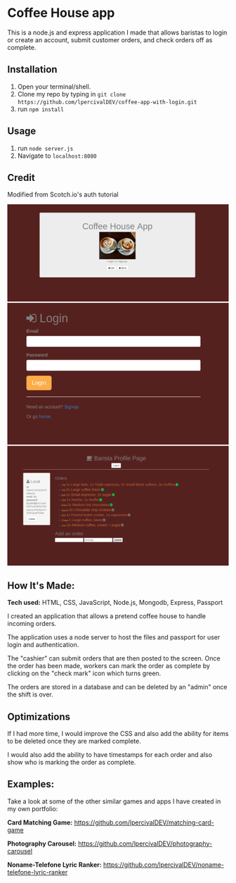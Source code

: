 # Coffee House app
This is a node.js and express application I made that allows baristas to login or create an account, submit customer orders, and check orders off as complete.

## Installation
1. Open your terminal/shell.
2. Clone my repo by typing in `git clone https://github.com/lpercivalDEV/coffee-app-with-login.git`
3. run `npm install`

## Usage
1. run `node server.js`
2. Navigate to `localhost:8080`

## Credit
Modified from Scotch.io's auth tutorial


![alt tag](https://github.com/lpercivalDEV/coffee-app-with-login/blob/master/coffeeLogIn.png)
![alt tag](https://github.com/lpercivalDEV/coffee-app-with-login/blob/master/coffeeLogIn2.png)
![alt tag](https://github.com/lpercivalDEV/coffee-app-with-login/blob/master/coffee3.png)

## How It's Made:

**Tech used:** HTML, CSS, JavaScript, Node.js, Mongodb, Express, Passport

I created an application that allows a pretend coffee house to handle incoming orders.

The application uses a node server to host the files and passport for user login and authentication.

The "cashier" can submit orders that are then posted to the screen. Once the order has been made, workers can mark the order as complete by clicking on the "check mark" icon which turns green.

The orders are stored in a database and can be deleted by an "admin" once the shift is over.


## Optimizations

If I had more time, I would improve the CSS and also add the ability for items to be deleted once they are marked complete.

I would also add the ability to have timestamps for each order and also show who is marking the order as complete.


## Examples:
Take a look at some of the other similar games and apps I have created in my own portfolio:

**Card Matching Game:** https://github.com/lpercivalDEV/matching-card-game

**Photography Carousel:** https://github.com/lpercivalDEV/photography-carousel

**Noname-Telefone Lyric Ranker:** https://github.com/lpercivalDEV/noname-telefone-lyric-ranker
